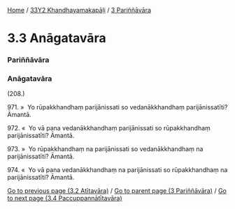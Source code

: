 
[Home](/) / [33Y2 Khandhayamakapāḷi](/tipitaka/33Y2.md) / [3 Pariññāvāra](/tipitaka/33Y2/3.md)

# 3.3 Anāgatavāra

### Pariññāvāra

### Anāgatavāra

(208.)

971\. »  Yo rūpakkhandhaṃ parijānissati so vedanākkhandhaṃ parijānissatīti? Āmantā.

972\. «  Yo vā pana vedanākkhandhaṃ parijānissati so rūpakkhandhaṃ parijānissatīti? Āmantā.

973\. »  Yo rūpakkhandhaṃ na parijānissati so vedanākkhandhaṃ na parijānissatīti? Āmantā.

974\. «  Yo vā pana vedanākkhandhaṃ na parijānissati so rūpakkhandhaṃ na parijānissatīti? Āmantā.

[Go to previous page (3.2 Atītavāra)](/tipitaka/33Y2/3/3.2.md) / [Go to parent page (3 Pariññāvāra)](/tipitaka/33Y2/3.md) / [Go to next page (3.4 Paccuppannātītavāra)](/tipitaka/33Y2/3/3.4.md)


